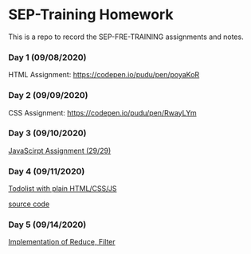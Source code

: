 # SEP-Training Homework

This is a repo to record the SEP-FRE-TRAINING assignments and notes.

### Day 1 (09/08/2020)

HTML Assignment: https://codepen.io/pudu/pen/poyaKoR

### Day 2 (09/09/2020)

CSS Assignment: https://codepen.io/pudu/pen/RwayLYm

### Day 3 (09/10/2020)

[JavaScirpt Assignment (29/29)](src/javascript_assignment/assignment.js)

### Day 4 (09/11/2020)

[Todolist with plain HTML/CSS/JS](https://todo.appcodebox.com)

[source code](src/todoList)

### Day 5 (09/14/2020)

[Implementation of Reduce, Filter](src/jsMethods/jsMethods.js)
